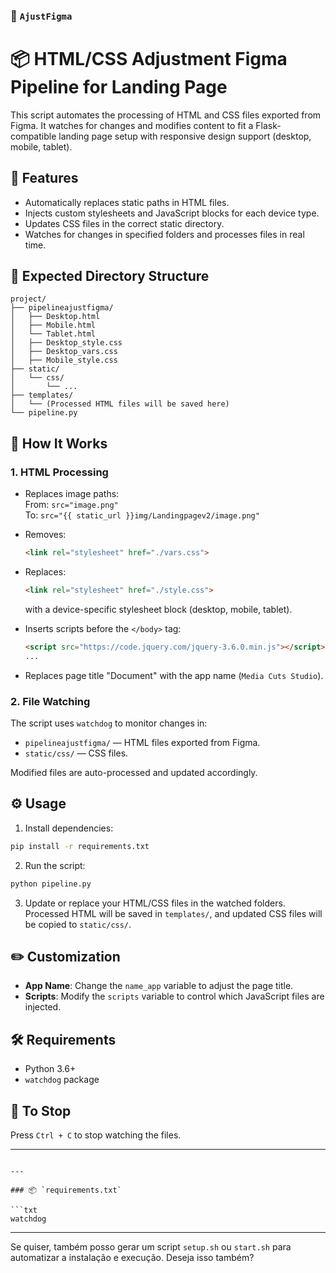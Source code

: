 

### 📄 `AjustFigma`

# 📦 HTML/CSS Adjustment Figma Pipeline for Landing Page

This script automates the processing of HTML and CSS files exported from Figma. It watches for changes and modifies content to fit a Flask-compatible landing page setup with responsive design support (desktop, mobile, tablet).

## 🚀 Features

- Automatically replaces static paths in HTML files.
- Injects custom stylesheets and JavaScript blocks for each device type.
- Updates CSS files in the correct static directory.
- Watches for changes in specified folders and processes files in real time.

## 📁 Expected Directory Structure

```
project/
├── pipelineajustfigma/
│   ├── Desktop.html
│   ├── Mobile.html
│   └── Tablet.html
│   ├── Desktop_style.css
│   ├── Desktop_vars.css
│   ├── Mobile_style.css
├── static/
│   └── css/
│       └── ...
├── templates/
│   └── (Processed HTML files will be saved here)
└── pipeline.py
```

## 🧠 How It Works

### 1. HTML Processing

- Replaces image paths:  
  From: `src="image.png"`  
  To: `src="{{ static_url }}img/Landingpagev2/image.png"`

- Removes:  
  ```html
  <link rel="stylesheet" href="./vars.css">
  ```

- Replaces:  
  ```html
  <link rel="stylesheet" href="./style.css">
  ```
  with a device-specific stylesheet block (desktop, mobile, tablet).

- Inserts scripts before the `</body>` tag:
  ```html
  <script src="https://code.jquery.com/jquery-3.6.0.min.js"></script>
  ...
  ```

- Replaces page title "Document" with the app name (`Media Cuts Studio`).

### 2. File Watching

The script uses `watchdog` to monitor changes in:

- `pipelineajustfigma/` — HTML files exported from Figma.
- `static/css/` — CSS files.

Modified files are auto-processed and updated accordingly.

## ⚙️ Usage

1. Install dependencies:

```bash
pip install -r requirements.txt
```

2. Run the script:

```bash
python pipeline.py
```

3. Update or replace your HTML/CSS files in the watched folders. Processed HTML will be saved in `templates/`, and updated CSS files will be copied to `static/css/`.

## ✏️ Customization

- **App Name**: Change the `name_app` variable to adjust the page title.
- **Scripts**: Modify the `scripts` variable to control which JavaScript files are injected.

## 🛠 Requirements

- Python 3.6+
- `watchdog` package

## 🧯 To Stop

Press `Ctrl + C` to stop watching the files.

---
```

---

### 📦 `requirements.txt`

```txt
watchdog
```

---

Se quiser, também posso gerar um script `setup.sh` ou `start.sh` para automatizar a instalação e execução. Deseja isso também?
